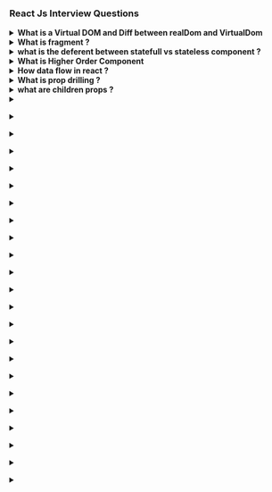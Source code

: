 ### React Js Interview Questions

<details>
<summary><strong>What is a Virtual DOM and Diff between realDom and VirtualDom</strong></summary>
<p>

The Virtual DOM is a lightweight, in-memory representation of the actual DOM (Document Object Model) in a web page

The process of updating in React
1. The ReactDOM.render() renders the elements on the screen on the first load by creating the real and virtual DOM trees.

2. Any change to an element (such as a key press or button click) leads to a notification sent to the virtual nodes for a state change. If any property of the node is altered, it updates itself.

3. React compares the updated virtual DOM with the real DOM and updates the real DOM accordingly. This process is known as reconciliation. This is done using a heuristic algorithm known as the Diffing Algorithm.

4. The updated real DOM is rendered on the screen.

</p>
</details>

<details>
<summary><strong>What is fragment
?</strong></summary>
<p>

In React, a Fragment is a way to group multiple children elements without adding an extra DOM element to the output. It's a lightweight wrapper that doesn't create an additional DOM node in the rendered HTML, which can be useful in situations where you need to return adjacent JSX elements without enclosing them in a parent HTML element.

Here's how you can use a Fragment in React:

```
import React from 'react';

function MyComponent() {
  return (
    <React.Fragment>
      <h1>Hello</h1>
      <p>React Fragments</p>
    </React.Fragment>
  );
}

export default MyComponent;

```
Alternatively, you can use the shorthand syntax for fragments introduced in React 16.2:

```
import React from 'react';

function MyComponent() {
  return (
    <>
      <h1>Hello</h1>
      <p>React Fragments</p>
    </>
  );
}

export default MyComponent;

```

</p>
</details>

<details>
<summary><strong>what is the deferent between statefull vs stateless component ?
</strong></summary>
<p>

The difference between stateful and stateless is that one has state, and the other doesn’t. That means the stateful components are keeping track of changing data, while stateless components print out what is given to them via props, or they always render the same thing.

Stateful component :

```
import React, { useState } from 'react';

function Counter() {
  // useState is a Hook that adds state to functional components
  // The initial state (count) is set to 0
  const [count, setCount] = useState(0);

  // Event handler to increment the count
  const incrementCount = () => {
    setCount(count + 1); // Update the count state
  };

  return (
    <div>
      <p>Count: {count}</p>
      <button onClick={incrementCount}>Increment</button>
    </div>
  );
}

export default Counter;


```
Example of a stateless functional component:


```
import React from 'react';

function MyComponent(props) {
  return (
    <div>
      <p>Hello, {props.name}!</p>
    </div>
  );
}
```
</p>
</details>
<details>
<summary><strong>
What is Higher Order Component
</strong></summary>
<p>
A higher-order component in Reactjs is a function that takes a component and returns a new component with additional props. It's a technique that allows you to reuse logic across multiple components.

A higher-order component can be adjusted to fit the needs of different components, also it can be reused to enhance multiple components with the same logic.

HOCs are particularly useful when you want to share logic between components that are similar but not identical. 
They are also commonly used for implementing features like authentication, error handling, and data loading. 

</p>
</details>

<details>
<summary><strong>
How data flow in react ?
</strong></summary>
<p>
In React, data flows in a unidirectional manner, which means it follows a specific path from parent to child components. 
</p>
</details>
<details>
<summary><strong>
What is prop drilling ?
</strong></summary>
<p>
Prop drilling, also known as "prop passing" or "component chaining," is a situation in React where data is passed through multiple levels of nested components as props, even when intermediate components do not use that data themselves. This can occur when you need to send data from a high-level parent component to a deeply nested child component, and you have to pass it through multiple intermediary components in the component tree.

To mitigate the issues related to prop drilling, you can consider alternative solutions:

<strong>Context API:</strong> Use React's Context API to share data between components without the need for prop drilling. This is particularly useful for global state management.

<strong>Redux:</strong> Implement a state management library like Redux, which allows you to store and access application-wide state without prop drilling.

</p>
</details>

<details>
<summary><strong>
what are children props ?
</strong></summary>
<p>
In React, the children prop is a special prop that allows you to pass components, elements, or content between the opening and closing tags of a custom component. It is often used to create reusable components that can encapsulate and render content or components provided by their parent components.

Here's how you can use the children prop:
```
function ParentComponent() {
  return (
    <div>
      <ChildComponent>
        <p>This is the content provided to ChildComponent.</p>
        <button>Click me</button>
      </ChildComponent>
    </div>
  );
}

function ChildComponent(props) {
  return (
    <div>
      <h2>Child Component</h2>
      {props.children}
    </div>
  );
}

```
In this example, ChildComponent is a reusable component that can wrap any content or components passed as its children. When you use it within ParentComponent, the content provided between the <ChildComponent> tags becomes the children prop of ChildComponent.

</p>
</details>


<details>
<summary><strong>

</strong></summary>
<p>


</p>
</details>


<details>
<summary><strong>

</strong></summary>
<p>


</p>
</details>


<details>
<summary><strong>

</strong></summary>
<p>


</p>
</details>


<details>
<summary><strong>

</strong></summary>
<p>


</p>
</details>


<details>
<summary><strong>

</strong></summary>
<p>


</p>
</details>


<details>
<summary><strong>

</strong></summary>
<p>


</p>
</details>


<details>
<summary><strong>

</strong></summary>
<p>


</p>
</details>


<details>
<summary><strong>

</strong></summary>
<p>


</p>
</details>


<details>
<summary><strong>

</strong></summary>
<p>


</p>
</details>


<details>
<summary><strong>

</strong></summary>
<p>


</p>
</details>


<details>
<summary><strong>

</strong></summary>
<p>


</p>
</details>


<details>
<summary><strong>

</strong></summary>
<p>


</p>
</details>


<details>
<summary><strong>

</strong></summary>
<p>


</p>
</details>


<details>
<summary><strong>

</strong></summary>
<p>


</p>
</details>


<details>
<summary><strong>

</strong></summary>
<p>


</p>
</details>


<details>
<summary><strong>

</strong></summary>
<p>


</p>
</details>


<details>
<summary><strong>

</strong></summary>
<p>


</p>
</details>


<details>
<summary><strong>

</strong></summary>
<p>


</p>
</details>


<details>
<summary><strong>

</strong></summary>
<p>


</p>
</details>


<details>
<summary><strong>

</strong></summary>
<p>


</p>
</details>


<details>
<summary><strong>

</strong></summary>
<p>


</p>
</details>


<details>
<summary><strong>

</strong></summary>
<p>


</p>
</details>


<details>
<summary><strong>

</strong></summary>
<p>


</p>
</details>

